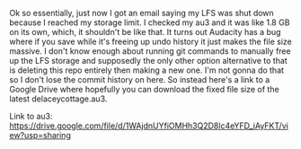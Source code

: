 Ok so essentially, just now I got an email saying my LFS was shut down because I reached my storage limit. I checked my au3 and it was like 1.8 GB on its own, which, it shouldn't be like that. It turns out Audacity has a bug where if you save while it's freeing up undo history it just makes the file size massive. I don't know enough about running git commands to manually free up the LFS storage and supposedly the only other option alternative to that is deleting this repo entirely then making a new one. I'm not gonna do that so I don't lose the commit history on here. So instead here's a link to a Google Drive where hopefully you can download the fixed file size of the latest delaceycottage.au3. 

Link to au3: https://drive.google.com/file/d/1WAjdnUYfiOMHh3Q2D8lc4eYFD_iAyFKT/view?usp=sharing

